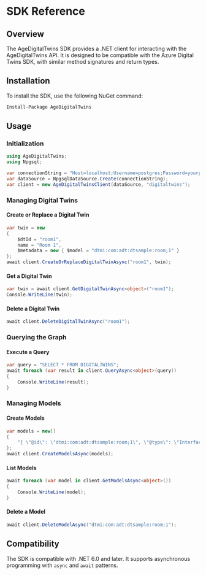 # SDK Reference

## Overview

The AgeDigitalTwins SDK provides a .NET client for interacting with the AgeDigitalTwins API. It is designed to be compatible with the Azure Digital Twins SDK, with similar method signatures and return types.

## Installation

To install the SDK, use the following NuGet command:

```bash
Install-Package AgeDigitalTwins
```

## Usage

### Initialization

```csharp
using AgeDigitalTwins;
using Npgsql;

var connectionString = "Host=localhost;Username=postgres;Password=yourpassword;Database=agedb";
var dataSource = NpgsqlDataSource.Create(connectionString);
var client = new AgeDigitalTwinsClient(dataSource, "digitaltwins");
```

### Managing Digital Twins

#### Create or Replace a Digital Twin

```csharp
var twin = new
{
    $dtId = "room1",
    name = "Room 1",
    $metadata = new { $model = "dtmi:com:adt:dtsample:room;1" }
};
await client.CreateOrReplaceDigitalTwinAsync("room1", twin);
```

#### Get a Digital Twin

```csharp
var twin = await client.GetDigitalTwinAsync<object>("room1");
Console.WriteLine(twin);
```

#### Delete a Digital Twin

```csharp
await client.DeleteDigitalTwinAsync("room1");
```

### Querying the Graph

#### Execute a Query

```csharp
var query = "SELECT * FROM DIGITALTWINS";
await foreach (var result in client.QueryAsync<object>(query))
{
    Console.WriteLine(result);
}
```

### Managing Models

#### Create Models

```csharp
var models = new[]
{
    "{ \"@id\": \"dtmi:com:adt:dtsample:room;1\", \"@type\": \"Interface\", \"displayName\": \"Room\" }"
};
await client.CreateModelsAsync(models);
```

#### List Models

```csharp
await foreach (var model in client.GetModelsAsync<object>())
{
    Console.WriteLine(model);
}
```

#### Delete a Model

```csharp
await client.DeleteModelAsync("dtmi:com:adt:dtsample:room;1");
```

## Compatibility

The SDK is compatible with .NET 6.0 and later. It supports asynchronous programming with `async` and `await` patterns.
